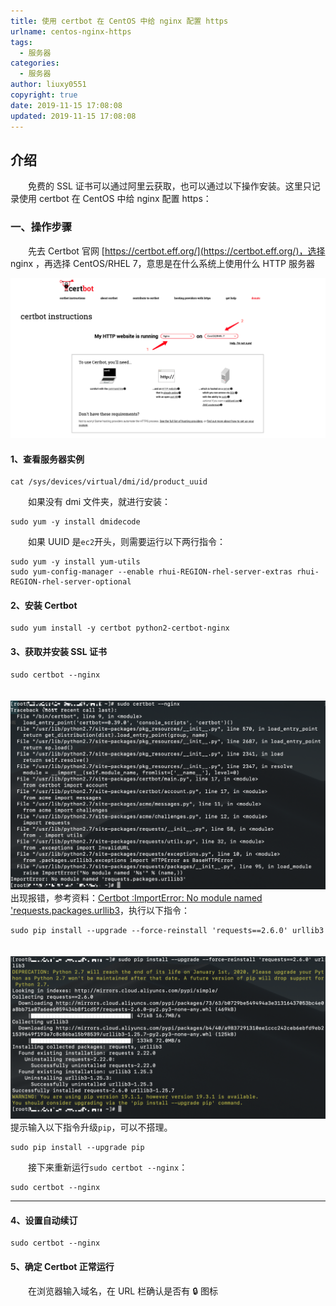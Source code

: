 ```yaml
---
title: 使用 certbot 在 CentOS 中给 nginx 配置 https
urlname: centos-nginx-https
tags:
  - 服务器
categories:
  - 服务器
author: liuxy0551
copyright: true
date: 2019-11-15 17:08:08
updated: 2019-11-15 17:08:08
---
```


## 介绍

　　免费的 SSL 证书可以通过阿里云获取，也可以通过以下操作安装。这里只记录使用 certbot 在 CentOS 中给 nginx 配置 https：
<!--more-->


### 一、操作步骤

　　先去 Certbot 官网 [https://certbot.eff.org/](https://certbot.eff.org/)，选择 nginx ，再选择 CentOS/RHEL 7，意思是在什么系统上使用什么 HTTP 服务器

![](/images/posts/centos-nginx-https/1.png)

#### 1、查看服务器实例
``` shell
cat /sys/devices/virtual/dmi/id/product_uuid
```
　　如果没有 dmi 文件夹，就进行安装：
``` shell
sudo yum -y install dmidecode 
```
　　如果 UUID 是`ec2`开头，则需要运行以下两行指令：
``` shell
sudo yum -y install yum-utils
sudo yum-config-manager --enable rhui-REGION-rhel-server-extras rhui-REGION-rhel-server-optional
```

#### 2、安装 Certbot
``` shell
sudo yum install -y certbot python2-certbot-nginx
```

#### 3、获取并安装 SSL 证书
``` shell
sudo certbot --nginx
```
　　![](/images/posts/centos-nginx-https/2.png)出现报错，参考资料：[Certbot :ImportError: No module named 'requests.packages.urllib3](https://stackoverflow.com/questions/46168364/certbot-importerror-no-module-named-requests-packages-urllib3)，执行以下指令：
``` shell
sudo pip install --upgrade --force-reinstall 'requests==2.6.0' urllib3
```
　　![](/images/posts/centos-nginx-https/3.png)提示输入以下指令升级`pip`，可以不搭理。
``` shell
sudo pip install --upgrade pip
```
　　接下来重新运行`sudo certbot --nginx`：
``` shell
sudo certbot --nginx
```





-----------------------------------


#### 4、设置自动续订
``` shell
sudo certbot --nginx
```

#### 5、确定 Certbot 正常运行 

　　在浏览器输入域名，在 URL 栏确认是否有 🔒 图标
